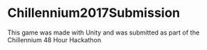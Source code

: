 # Chillennium2017Submission
This game was made with Unity and was submitted as part of the Chillennium 48 Hour Hackathon
